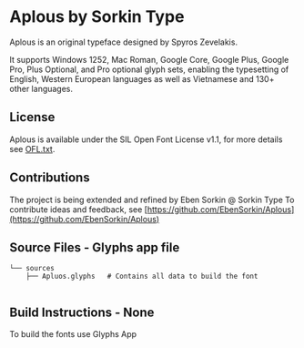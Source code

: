 Aplous by Sorkin Type
===========================

Aplous is an original typeface designed by Spyros Zevelakis.

It supports Windows 1252, Mac Roman, Google Core, Google Plus, Google Pro, Plus Optional, and Pro optional glyph sets, enabling the typesetting of English, Western European languages as well as Vietnamese and 130+ other languages.

License
-------

Aplous is available under the SIL Open Font License v1.1, for more details see [OFL.txt](OFL.txt).

Contributions
-------------

The project is being extended and refined by Eben Sorkin @ Sorkin Type
To contribute ideas and feedback, see [https://github.com/EbenSorkin/Aplous](https://github.com/EbenSorkin/Aplous)


Source Files - Glyphs app file
------------

```
└── sources
    ├── Apluos.glyphs	# Contains all data to build the font


```

Build Instructions - None
------------------

To build the fonts use Glyphs App
